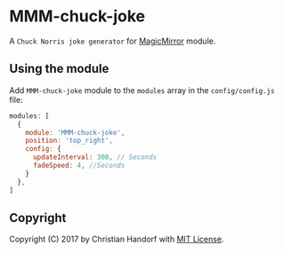 # MMM-chuck-joke
A `Chuck Norris joke generator` for <a href="https://github.com/MichMich/MagicMirror">MagicMirror</a> module.

## Using the module
Add `MMM-chuck-joke` module to the `modules` array in the `config/config.js` file:
````javascript
modules: [
  {
    module: 'MMM-chuck-joke',
    position: 'top_right',
    config: {
      updateInterval: 300, // Seconds
	  fadeSpeed: 4, //Seconds
    }
  },
]
````

## Copyright
Copyright (C) 2017 by Christian Handorf with [MIT License](LICENSE.md).